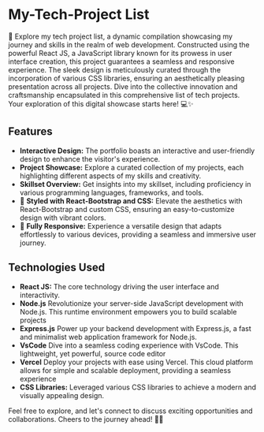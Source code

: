 # My-Tech-Project List 

🚀 Explore my tech project list, a dynamic compilation showcasing my journey and skills in the realm of web development. Constructed using the powerful React JS, a JavaScript library known for its prowess in user interface creation, this project guarantees a seamless and responsive experience. The sleek design is meticulously curated through the incorporation of various CSS libraries, ensuring an aesthetically pleasing presentation across all projects. Dive into the collective innovation and craftsmanship encapsulated in this comprehensive list of tech projects. Your exploration of this digital showcase starts here! 💻✨

## Features

- **Interactive Design:** The portfolio boasts an interactive and user-friendly design to enhance the visitor's experience.
- **Project Showcase:** Explore a curated collection of my projects, each highlighting different aspects of my skills and creativity.
- **Skillset Overview:** Get insights into my skillset, including proficiency in various programming languages, frameworks, and tools.
- 🎨 **Styled with React-Bootstrap and CSS:** Elevate the aesthetics with React-Bootstrap and custom CSS, ensuring an easy-to-customize design with vibrant colors.
- 📱 **Fully Responsive:** Experience a versatile design that adapts effortlessly to various devices, providing a seamless and immersive user journey.


## Technologies Used

- **React JS:** The core technology driving the user interface and interactivity.
- **Node.js** Revolutionize your server-side JavaScript development with Node.js. This runtime environment empowers you to build scalable projects
- **Express.js** Power up your backend development with Express.js, a fast and minimalist web application framework for Node.js.
- **VsCode** Dive into a seamless coding experience with VsCode. This lightweight, yet powerful, source code editor
- **Vercel** Deploy your projects with ease using Vercel. This cloud platform allows for simple and scalable deployment, providing a seamless experience
- **CSS Libraries:** Leveraged various CSS libraries to achieve a modern and visually appealing design.

Feel free to explore, and let's connect to discuss exciting opportunities and collaborations. Cheers to the journey ahead! 🌟💼
